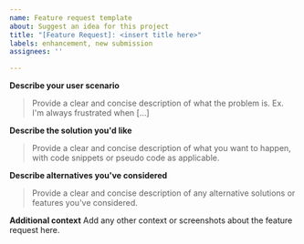 ```yaml
---
name: Feature request template
about: Suggest an idea for this project
title: "[Feature Request]: <insert title here>"
labels: enhancement, new submission
assignees: ''

---
```


**Describe your user scenario**
> Provide a clear and concise description of what the problem is. Ex. I'm always frustrated when [...]

**Describe the solution you'd like**
> Provide a clear and concise description of what you want to happen, with code snippets or pseudo code as applicable.

**Describe alternatives you've considered**
> Provide a clear and concise description of any alternative solutions or features you've considered.

**Additional context**
Add any other context or screenshots about the feature request here.
